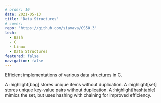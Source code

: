 ```yaml
---
# order: 10
date: 2021-05-13
title: 'Data Structures'
# cover: 
repo: 'https://github.com/siavava/CS50.3'
tech:
  - Bash
  - C
  - Linux
  - Data Structures
featured: false
navigation: false
---
```


Efficient implementations of various data structures in C.

A :highlight[bag] stores unique items without duplication.
A :highlight[set] stores unique key-value pairs without duplication.
A :highlight[hashtable] mimics the set, but uses hashing with chaining
for improved efficiency.
